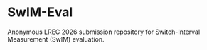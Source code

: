 # SwIM-Eval
Anonymous LREC 2026 submission repository for Switch-Interval Measurement (SwIM) evaluation.
